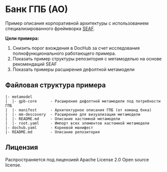 # Банк ГПБ (АО)

Пример описания корпоративной архитектуры с использованием специализированного 
фреймворка [SEAF](https://github.com/SEAFTeam/seaf-core).

**Цели примера:**
1. Снизить порог вхождения в DocHub за счет исследования полнофункционального работающего примера.
2. Показать пример структуры репозитория с метамоделью на основе рекомендаций SEAF
3. Показать примеры расширения дефолтной метамодели

## Файловая структура примера

```
|- metamodel 
|  |- gpb-core      - Расширение дефолтной метамодели под потребности ГПБ
|  |- manifest      - Архитектурное описания ГПБ (от команд бнка)
|  |- mm-descovery  - Расширение для визуализации метамодели
|  |- README.md     - Описание кастомной метамодели
|  |- root.yaml     - Импорт всех элементов кастомной метамодели
|- dochub.yaml      - Корневой манифест
|- README.md        - Описание репозитория
```

## Лицензия
Распространяется под лицензией Apache License 2.0 Open source license.

